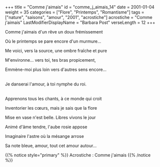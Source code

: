 +++
title = "Comme j'aimais"
id = "comme_j_aimais_14"
date = 2001-01-04
weight = 35
categories = ["Flore", "Printemps", "Romantisme"]
tags = ["nature", "saisons", "amour", "2001", "acrostiche"]
acrostiche = "Comme j'aimais"
LastModifierDisplayName = "Barbara Post"
verseLength = 12
+++

Comme j'aimais d'un rêve un doux frémissement

Où le printemps se pare encore d'un murmure...

Me voici, vers la source, une ombre fraîche et pure

M'environne... vers toi, tes bras propicement,

Emmène-moi plus loin vers d'autres sens encore...

 \
Je danserai l'amour, à toi nymphe du roi.

 \
Apprenons tous les chants, à ce monde qui croit

Inventorier les cœurs, mais je sais que la flore

Mise en vase n'est belle. Libres vivons le jour

Animé d'âme tendre, l'aube rosie appose

Imaginaire l'astre où la mésange arrose

Sa note bleue, amour, tout cet amour autour...

{{% notice style="primary" %}}
Acrostiche : Comme j'aimais
{{% /notice %}}
